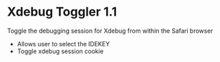 Xdebug Toggler 1.1
==================

Toggle the debugging session for Xdebug from within the Safari browser

* Allows user to select the IDEKEY
* Toggle xdebug session cookie
